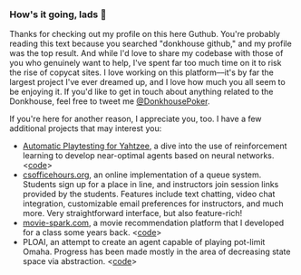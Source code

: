 ### How's it going, lads 👋
Thanks for checking out my profile on this here Guthub. You're probably reading this text because you searched "donkhouse github," and my profile was the top result. And while I'd love to share my codebase with those of you who genuinely want to help, I've spent far too much time on it to risk the rise of copycat sites. I love working on this platform––it's by far the largest project I've ever dreamed up, and I love how much you all seem to be enjoying it. If you'd like to get in touch about anything related to the Donkhouse, feel free to tweet me [@DonkhousePoker](https://twitter.com/DonkhousePoker).

If you're here for another reason, I appreciate you, too. I have a few additional projects that may interest you:
 - [Automatic Playtesting for Yahtzee](https://ieeexplore.ieee.org/document/9231924), a dive into the use of reinforcement learning to develop near-optimal agents based on neural networks. <[code](https://github.com/robb17/YahtzeeLearning)>
 - [csofficehours.org](http://csofficehours.org), an online implementation of a queue system. Students sign up for a place in line, and instructors join session links provided by the students. Features include text chatting, video chat integration, customizable email preferences for instructors, and much more. Very straightforward interface, but also feature-rich!
 - [movie-spark.com](http://movie-spark.com), a movie recommendation platform that I developed for a class some years back. <[code](https://github.com/robb17/MovieSpark)>
 - PLOAI, an attempt to create an agent capable of playing pot-limit Omaha. Progress has been made mostly in the area of decreasing state space via abstraction. <[code](https://github.com/robb17/PLOAI)>



<!--
**robb17/robb17** is a ✨ _special_ ✨ repository because its `README.md` (this file) appears on your GitHub profile.

Here are some ideas to get you started:

- 🔭 I’m currently working on ...
- 🌱 I’m currently learning ...
- 👯 I’m looking to collaborate on ...
- 🤔 I’m looking for help with ...
- 💬 Ask me about ...
- 📫 How to reach me: ...
- 😄 Pronouns: ...
- ⚡ Fun fact: ...
-->
